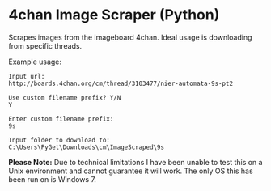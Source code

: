 # 4chan Image Scraper (Python)

Scrapes images from the imageboard 4chan. Ideal usage is downloading from specific threads.

Example usage:
```
Input url:
http://boards.4chan.org/cm/thread/3103477/nier-automata-9s-pt2

Use custom filename prefix? Y/N
Y

Enter custom filename prefix:
9s

Input folder to download to:
C:\Users\PyGet\Downloads\cm\ImageScraped\9s
```

**Please Note:** 
Due to technical limitations I have been unable to test this on a Unix environment and cannot guarantee it will work. The only OS this has been run on is Windows 7. 
